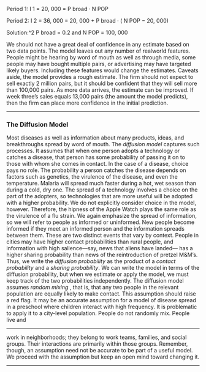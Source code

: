 Period 1: I 1 = 20, 000 = P broad · N POP 

 Period 2: I 2 = 36, 000 = 20, 000 + P broad · ( N POP − 20, 000) 

 Solution:^2 P broad = 0.2 and N POP = 100, 000 

We should not have a great deal of confidence in any estimate based on two data points. The model leaves out any number of realworld features. People might be hearing by word of mouth as well as through media, some people may have bought multiple pairs, or advertising may have targeted likely buyers. Including these features would change the estimates. Caveats aside, the model provides a rough estimate. The firm should not expect to sell exactly 2 million pairs, but it should be confident that they will sell more than 100,000 pairs. As more data arrives, the estimate can be improved. If week three’s sales equals 13,000 pairs (the amount the model predicts), then the firm can place more confidence in the initial prediction. 

---

### The Diffusion Model 

Most diseases as well as information about many products, ideas, and breakthroughs spread by word of mouth. The _diffusion model_ captures such processes. It assumes that when one person adopts a technology or catches a disease, that person has some probability of passing it on to those with whom she comes in contact. In the case of a disease, choice pays no role. The probability a person catches the disease depends on factors such as genetics, the virulence of the disease, and even the temperature. Malaria will spread much faster during a hot, wet season than during a cold, dry one. The spread of a technology involves a choice on the part of the adopters, so technologies that are more useful will be adopted with a higher probability. We do not explicitly consider choice in the model, however. Therefore, the hipness of the Apple Watch plays the same role as the virulence of a flu strain. We again emphasize the spread of information, so we will refer to people as informed or uninformed. New people become informed if they meet an informed person and the information spreads between them. These are two distinct events that vary by context. People in cities may have higher contact probabilities than rural people, and information with high salience—say, news that aliens have landed— has a higher sharing probability than news of the reintroduction of pretzel M&M’s. Thus, we write the _diffusion probability_ as the product of a _contact probability_ and a _sharing probability_. We can write the model in terms of the diffusion probability, but when we estimate or apply the model, we must keep track of the two probabilities independently. The diffusion model assumes _random mixing_ , that is, that any two people in the relevant population are equally likely to make contact. This assumption should raise a red flag. It may be an accurate assumption for a model of disease spread in a preschool where children interact with high frequency. It is problematic to apply it to a city-level population. People do not randomly mix. People live and 

---

work in neighborhoods; they belong to work teams, families, and social groups. Their interactions are primarily within those groups. Remember, though, an assumption need not be accurate to be part of a useful model. We proceed with the assumption but keep an open mind toward changing it. 

---